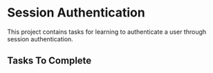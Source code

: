 # Session Authentication

This project contains tasks for learning to authenticate a user through session authentication.

## Tasks To Complete
